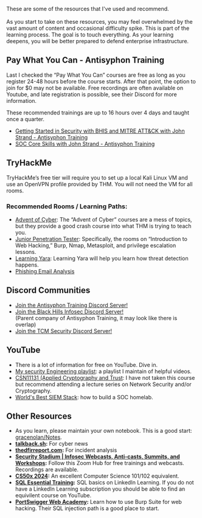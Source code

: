 These are some of the resources that I've used and recommend.\
\
As you start to take on these resources, you may feel overwhelmed by the vast amount of content and occasional difficulty spike. This is part of the learning process. The goal is to touch everything. As your learning deepens, you will be better prepared to defend enterprise infrastructure.

## Pay What You Can - Antisyphon Training
Last I checked the “Pay What You Can” courses are free as long as you register 24-48 hours before the course starts. After that point, the option to join for $0 may not be available.
Free recordings are often available on Youtube, and late registration is possible, see their Discord for more information.

These recommended trainings are up to 16 hours over 4 days and taught once a quarter.

- [Getting Started in Security with BHIS and MITRE ATT&CK with John Strand - Antisyphon Training](https://www.antisyphontraining.com/pay-what-you-can/)
- [SOC Core Skills with John Strand - Antisyphon Training](https://www.antisyphontraining.com/pay-what-you-can/)

## TryHackMe
TryHackMe’s free tier will require you to set up a local Kali Linux VM and use an OpenVPN profile provided by THM. You will not need the VM for all rooms.

### Recommended Rooms / Learning Paths:

- [Advent of Cyber](https://tryhackme.com/r/room/adventofcyber3): The “Advent of Cyber” courses are a mess of topics, but they provide a good crash course into what THM is trying to teach you.
- [Junior Penetration Tester](https://tryhackme.com/r/path-action/jrpenetrationtester/join): Specifically, the rooms on “Introduction to Web Hacking,” Burp, Nmap, Metasploit, and privilege escalation lessons.
- [Learning Yara](https://tryhackme.com/r/room/yara): Learning Yara will help you learn how threat detection happens.
- [Phishing Email Analysis](https://tryhackme.com/module/phishing)

## Discord Communities

- [Join the Antisyphon Training Discord Server!](https://discord.com/invite/antisyphontraining)
- [Join the Black Hills Infosec Discord Server!](https://discord.com/invite/blackhillsinfosec)  
  (Parent company of Antisyphon Training, it may look like there is overlap)
- [Join the TCM Security Discord Server!](https://discord.com/invite/tcmsecurity)

## YouTube

- There is a lot of information for free on YouTube. Dive in.
- [My security Engineering playlist](https://www.youtube.com/playlist?list=PL_I0PYOWAN5GN3c4RE_LEbgypI3xYio5-): a playlist I maintain of helpful videos.
- [CSN11131 (Applied Cryptography and Trust](https://www.youtube.com/playlist?list=PLqhpVxkBo1dMOOH0R7t0SKftJF20hwzaE): I have not taken this course but recommend attending a lecture series on Network Security and/or Cryptography.
- [World's Best SIEM Stack](https://www.youtube.com/playlist?list=PLB6hQ_WpB6U0WeroZAfssgRpxW8olnkqy): how to build a SOC homelab.

## Other Resources

- As you learn, please maintain your own notebook. This is a good start: [gracenolan/Notes](https://github.com/gracenolan/Notes).
- **[talkback.sh](https://talkback.sh):** For cyber news
- **[thedfirreport.com](https://thedfirreport.com/):** For incident analysis
- **[Security Stadium | Infosec Webcasts, Anti-casts, Summits, and Workshops](https://securitystadium.com/):** Follow this Zoom Hub for free trainings and webcasts. Recordings are available.
- **[CS50x 2024](https://cs50.harvard.edu/x/2024/):** An excellent Computer Science 101/102 equivalent.
- **[SQL Essential Training](https://www.linkedin.com/learning/sql-essential-training-20685933):** SQL basics on LinkedIn Learning. If you do not have a LinkedIn Learning subscription you should be able to find an equivilent course on YouTube.
- **[PortSwigger Web Academy](https://portswigger.net/web-security):** Learn how to use Burp Suite for web hacking. Their SQL injection path is a good place to start.
